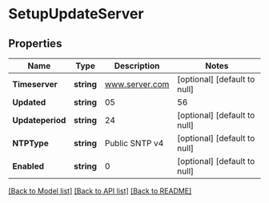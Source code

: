 # SetupUpdateServer

## Properties
Name | Type | Description | Notes
------------ | ------------- | ------------- | -------------
**Timeserver** | **string** | www.server.com | [optional] [default to null]
**Updated** | **string** | 05|56 | [optional] [default to null]
**Updateperiod** | **string** | 24 | [optional] [default to null]
**NTPType** | **string** | Public SNTP v4 | [optional] [default to null]
**Enabled** | **string** | 0 | [optional] [default to null]

[[Back to Model list]](../README.md#documentation-for-models) [[Back to API list]](../README.md#documentation-for-api-endpoints) [[Back to README]](../README.md)

